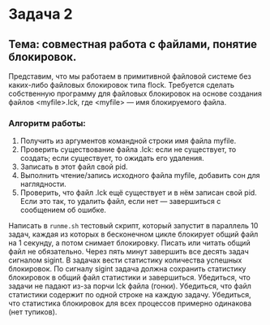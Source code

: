 # Задача 2
## Тема: совместная работа с файлами, понятие блокировок.

Представим, что мы работаем в примитивной файловой системе без каких-либо файловых блокировок типа flock. Требуется сделать собственную программу для файловых блокировок на основе создания файлов \<myfile\>.lck, где \<myfile\> — имя блокируемого файла.

### Алгоритм работы:

1. Получить из аргументов командной строки имя файла myfile.
2. Проверить существование файла .lck: если не существует, то создать; если существует, то ожидать его удаления.
3. Записать в этот файл свой pid.
4. Выполнить чтение/запись исходного файла myfile, добавить сон для наглядности.
5. Проверить, что файл .lck ещё существует и в нём записан свой pid. Если это так, то удалить файл, если нет — завершиться с сообщением об ошибке.

Написать в `runme.sh` тестовый скрипт, который запустит в параллель 10 задач, каждая из которых в бесконечном цикле блокирует общий файл на 1 секунду, а потом снимает блокировку. Писать или читать общий файл не обязательно. Через пять минут завершить все десять задач сигналом sigint. В задачах вести статистику количества успешных блокировок. По сигналу sigint задача должна сохранить статистику блокировок в общий файл статистики и завершиться. Убедиться, что задачи не падают из-за порчи lck файла (гонки). Убедиться, что файл статистики содержит по одной строке на каждую задачу. Убедиться, что статистика блокировок для всех процессов примерно одинакова (нет тупиков).